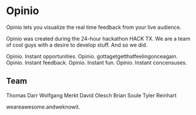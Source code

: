 Opinio
======
Opinio lets you visualize the real time feedback from your live audience.

Opinio was created during the 24-hour hackathon HACK TX. We are a team of cool guys with a desire to develop stuff. And so we did. 

Opinio. Instant opportunities.
Opinio. gottagetgetthatfeelingonceagain.
Opinio. Instant feedback.
Opinio. Instant fun.
Opinio. Instant concensuses.

Team
----
Thomas Darr
Wolfgang Merkt
David Olesch
Brian Soule
Tyler Reinhart

weareawesome.andweknowit.